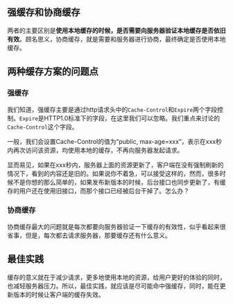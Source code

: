 ## 强缓存和协商缓存

两者的主要区别是**使用本地缓存的时候，是否需要向服务器验证本地缓存是否依旧有效**。顾名思义，协商缓存，就是需要和服务器进行协商，最终确定是否使用本地缓存。

## 两种缓存方案的问题点

### 强缓存

我们知道，强缓存主要是通过http请求头中的`Cache-Control`和`Expire`两个字段控制。`Expire`是HTTP1.0标准下的字段，在这里我们可以忽略。我们重点来讨论的`Cache-Control`这个字段。

一般，我们会设置Cache-Control的值为“public, max-age=xxx”，表示在xxx秒内再次访问该资源，均使用本地的缓存，不再向服务器发起请求。

显而易见，如果在xxx秒内，服务器上面的资源更新了，客户端在没有强制刷新的情况下，看到的内容还是旧的。如果说你不着急，可以接受这样的，然而，很多时候不是你想的那么简单的，如果发布新版本的时候，后台接口也同步更新了，有缓存的用户还在使用旧接口，而那个接口已经被后台干掉了。怎么办？

### 协商缓存

协商缓存最大的问题就是每次都要向服务器验证一下缓存的有效性，似乎看起来很省事，但是，每次都去请求服务器，那要缓存还有什么意义。

## 最佳实践

缓存的意义就在于减少请求，更多地使用本地的资源，给用户更好的体验的同时，也减轻服务器压力。所以，最佳实践，就应该是尽可能命中强缓存，同时，能在更新版本的时候让客户端的缓存失效。